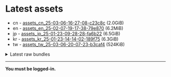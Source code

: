 # Latest assets
- cn - [assets_cn_25-03-06-16-27-08-c23c8c](https://github.com/ArknightsAssets/NewAssets/actions/runs/13712537846/artifacts/2708326419) (2.0GiB)
- en - [assets_en_25-02-07-19-17-38-79e870](https://github.com/ArknightsAssets/NewAssets/actions/runs/13214326369/artifacts/2558300297) (6.2MiB)
- jp - [assets_jp_25-01-23-09-28-28-fa6b22](https://github.com/ArknightsAssets/NewAssets/actions/runs/13191415700/artifacts/2551611714) (6.5GiB)
- kr - [assets_kr_25-01-23-14-14-02-189f75](https://github.com/ArknightsAssets/NewAssets/actions/runs/13191415700/artifacts/2551561995) (6.3GiB)
- tw - [assets_tw_25-03-06-20-07-23-b3caf4](https://github.com/ArknightsAssets/NewAssets/actions/runs/13715160140/artifacts/2709026993) (524KiB)

<details>
<summary>Latest raw bundles</summary>

- cn - [bundles_cn_25-03-06-16-27-08-c23c8c](https://github.com/ArknightsAssets/NewAssets/actions/runs/13712537846/artifacts/2708327657) (582MiB)
- en - [bundles_en_25-02-07-19-17-38-79e870](https://github.com/ArknightsAssets/NewAssets/actions/runs/13214326369/artifacts/2558300322) (6.1MiB)
- jp - [bundles_jp_25-01-23-09-28-28-fa6b22](https://github.com/ArknightsAssets/NewAssets/actions/runs/13191415700/artifacts/2551614446) (1.3GiB)
- kr - [bundles_kr_25-01-23-14-14-02-189f75](https://github.com/ArknightsAssets/NewAssets/actions/runs/13191415700/artifacts/2551564381) (1.3GiB)
- tw - [bundles_tw_25-03-06-20-07-23-b3caf4](https://github.com/ArknightsAssets/NewAssets/actions/runs/13715160140/artifacts/2709027069) (2.6MiB)

</details>

---

**You must be logged-in.**
